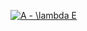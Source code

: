 <a href="https://www.codecogs.com/eqnedit.php?latex=A&space;-&space;\lambda&space;E" target="_blank"><img src="https://latex.codecogs.com/gif.latex?A&space;-&space;\lambda&space;E" title="A - \lambda E" /></a>
